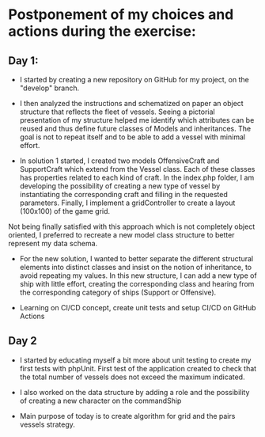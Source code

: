 # Postponement of my choices and actions during the exercise:

## Day 1:

- I started by creating a new repository on GitHub for my project, on the "develop" branch.

- I then analyzed the instructions and schematized on paper an object structure that reflects the fleet of vessels. Seeing a pictorial presentation of my structure helped me identify which attributes can be reused and thus define future classes of Models and inheritances. The goal is not to repeat itself and to be able to add a vessel with minimal effort.

- In solution 1 started, I created two models OffensiveCraft and SupportCraft which extend from the Vessel class. Each of these classes has properties related to each kind of craft. In the index.php folder, I am developing the possibility of creating a new type of vessel by instantiating the corresponding craft and filling in the requested parameters. Finally, I implement a gridController to create a layout (100x100) of the game grid.

Not being finally satisfied with this approach which is not completely object oriented, I preferred to recreate a new model class structure to better represent my data schema.

- For the new solution, I wanted to better separate the different structural elements into distinct classes and insist on the notion of inheritance, to avoid repeating my values. In this new structure, I can add a new type of ship with little effort, creating the corresponding class and hearing from the corresponding category of ships (Support or Offensive).

- Learning on CI/CD concept, create unit tests and setup CI/CD on GitHub Actions


## Day 2

- I started by educating myself a bit more about unit testing to create my first tests with phpUnit. First test of the application created to check that the total number of vessels does not exceed the maximum indicated.

- I also worked on the data structure by adding a role and the possibility of creating a new character on the commandShip
- Main purpose of today is to create algorithm for grid and the pairs vessels strategy.
